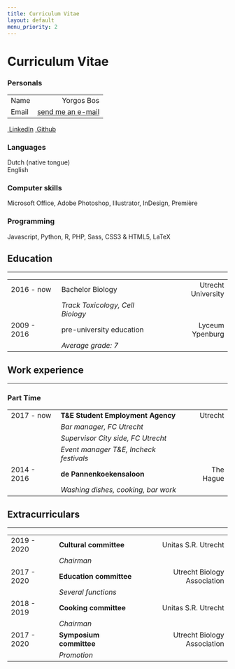 ```yaml
---
title: Curriculum Vitae
layout: default
menu_priority: 2
---
```


<div class="text-center mb-5">

# Curriculum Vitae

</div>

<div class="row">
<!-- sidebar  -->
<div class="col-lg-3">

### Personals

<div class="mk-responsive" style="@media (min-width: 992px) {max-width:80%}">

|||
|:----------|----------------------:|
|Name       |Yorgos Bos             |
|Email      |[send me an e-mail][1] |

<div class="text-right">
<a class="btn btn-outline-secondary my-1" href="{{ site.linkedin }}" rel="noopener noreferrer"><i class="fab fa-linkedin"></i>&nbsp;LinkedIn</a> 
<a class="btn btn-outline-secondary my-1" href="{{ site.github_username | prepend: "https://github.com/" }}" rel="noopener noreferrer"><i class="fab fa-github"></i>&nbsp;Github</a>
</div>
</div>

### Languages
Dutch (native tongue)  
English

### Computer skills
Microsoft Office,
Adobe Photoshop,
Illustrator, InDesign,
Première

### Programming
Javascript, Python, R,
PHP, Sass, CSS3 &
HTML5, LaTeX

</div>

<!-- Main info -->
<div class="col">

 ## Education
 -----------

<div class="mk-responsive pb-4 mb-4" style="">

||||
|:--------------|:----------------------------------|----------------------:|
|2016 - now     |Bachelor Biology                   |Utrecht University     |
|               |_Track Toxicology, Cell Biology_   |                       |
|2009 - 2016    |pre-university education           |Lyceum Ypenburg        |
|               |_Average grade: 7_                 |                       |

</div>

## Work experience
-----------------

### Part Time

<div class="mk-responsive pb-4" style="">

||||
|:--------------|:--------------------------------------|----------------------:|
|2017 - now     |**T&E Student Employment Agency**      |Utrecht                |
|               |_Bar manager, FC Utrecht_              |                       |
|               |_Supervisor City side, FC Utrecht_     |                       |
|               |_Event manager T&E, Incheck festivals_  |                       |
|2014 - 2016    |**de Pannenkoekensaloon**              |The Hague              |
|               |_Washing dishes, cooking, bar work_    |                       |

</div>

## Extracurriculars
----------

<div class="mk-responsive pb-4" style="">

||||
|:--------------|:-----------------------------------|---------------------------:|
|2019 - 2020    |**Cultural committee**              |Unitas S.R. Utrecht         |
|               |_Chairman_                          |                            |
|2017 - 2020    |**Education committee**             |Utrecht Biology Association | 
|               |_Several functions_                 |                            |
|2018 - 2019    |**Cooking committee**                |Unitas S.R. Utrecht         |
|               |_Chairman_                          |                            |
|2017 - 2020    |**Symposium committee**              |Utrecht Biology Association |
|               |_Promotion_                         |                            |

</div>
</div>

</div>

[1]: /contact